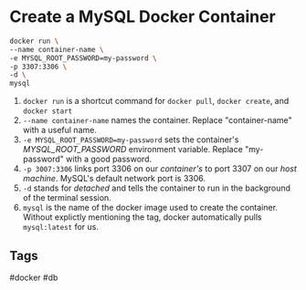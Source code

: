 # Create a MySQL Docker Container

```bash
docker run \
--name container-name \
-e MYSQL_ROOT_PASSWORD=my-password \
-p 3307:3306 \
-d \
mysql
```

1. `docker run` is a shortcut command for `docker pull`, `docker create`, and `docker start`  
2. `--name container-name` names the container. Replace "container-name" with a useful name.   
3. `-e MYSQL_ROOT_PASSWORD=my-password` sets the container's  *MYSQL_ROOT_PASSWORD* environment variable. Replace "my-password" with a good password.  
4. `-p 3007:3306` links port 3306 on our *container's* to port 3307 on our *host machine*. MySQL's default network port is 3306.  
5. `-d` stands for *detached* and tells the container to run in the background of the terminal session.  
6. `mysql` is the name of the docker image used to create the container. Without explictly mentioning the tag, docker automatically pulls `mysql:latest` for us.  

## Tags
#docker #db
